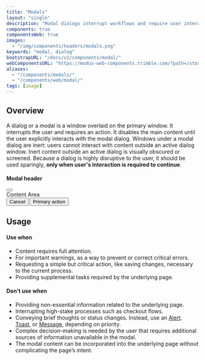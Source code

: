 ```yaml
---
title: "Modals"
layout: "single"
description: "Modal dialogs interrupt workflows and require user interaction."
components: true
componentsWeb: true
images:
  - "/img/components/headers/modals.png"
keywords: "modal, dialog"
bootstrapURL: "/docs/v2/components/modal/"
webComponentsURL: "https://modus-web-components.trimble.com/?path=/story/components-modal--default"
aliases:
  - "/components/modals/"
  - "/components/web/modal/"
tags: [usage]
---
```


## Overview

A dialog or a modal is a window overlaid on the primary window. It interrupts the user and requires an action. It disables the main content until the user explicitly interacts with the modal dialog. Windows under a modal dialog are inert: users cannot interact with content outside an active dialog window. Inert content outside an active dialog is visually obscured or screened. Because a dialog is highly disruptive to the user, it should be used sparingly, **only when user's interaction is required to continue**.

<div class="guide-example-block my-3 bg-secondary bg-opacity-10">
  <div class="guide-content-sample modal-static pb-4 px-2">
    <div class="modal show d-block position-relative" tabindex="-1" style="z-index:1">
      <div class="modal-dialog show shadow-lg" style="max-width: 380px">
        <div class="modal-content">
          <div class="modal-header">
            <h4 class="modal-title">Modal header</h4>
            <button
              type="button"
              class="btn-close"
              aria-label="Close">
            </button>
          </div>
          <div class="modal-body">
            Content Area
          </div>
          <div class="modal-footer">
            <button
              type="button"
              class="btn btn-outline-secondary btn-outline-high-contrast justify-self-start"
            >
              Cancel
            </button>
            <button type="button" class="btn btn-primary">
              Primary action
            </button>
          </div>
        </div>
      </div>
    </div>
  </div>
</div>

## Usage

#### Use when

- Content requires full attention.
- For important warnings, as a way to prevent or correct critical errors.
- Requesting a simple but critical action, like saving changes, necessary to the current process.
- Providing supplemental tasks required by the underlying page.

#### Don't use when

- Providing non-essential information related to the underlying page.
- Interrupting high-stake processes such as checkout flows.
- Conveying brief thoughts or status changes. Instead, use an [Alert](/components/web/alerts/). [Toast](/components/web/toasts/), or [Message](/components/web/messages/), depending on priority.
- Complex decision-making is needed by the user that requires additional sources of information unavailable in the modal.
- The modal content can be incorporated into the underlying page without complicating the page’s intent.
